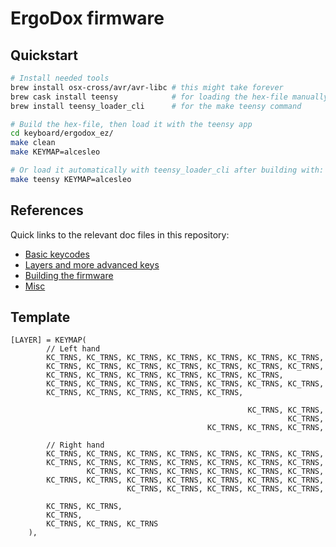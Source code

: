 # ErgoDox firmware

## Quickstart

```bash
# Install needed tools
brew install osx-cross/avr/avr-libc # this might take forever
brew cask install teensy            # for loading the hex-file manually
brew install teensy_loader_cli      # for the make teensy command

# Build the hex-file, then load it with the teensy app
cd keyboard/ergodox_ez/
make clean
make KEYMAP=alcesleo

# Or load it automatically with teensy_loader_cli after building with:
make teensy KEYMAP=alcesleo
```

## References

Quick links to the relevant doc files in this repository:

- [Basic keycodes](tmk_core/doc/keycode.txt)
- [Layers and more advanced keys](tmk_core/doc/keymap.md)
- [Building the firmware](tmk_core/doc/build.md)
- [Misc](QMK_README.md)

## Template

```
[LAYER] = KEYMAP(
        // Left hand
        KC_TRNS, KC_TRNS, KC_TRNS, KC_TRNS, KC_TRNS, KC_TRNS, KC_TRNS,
        KC_TRNS, KC_TRNS, KC_TRNS, KC_TRNS, KC_TRNS, KC_TRNS, KC_TRNS,
        KC_TRNS, KC_TRNS, KC_TRNS, KC_TRNS, KC_TRNS, KC_TRNS,
        KC_TRNS, KC_TRNS, KC_TRNS, KC_TRNS, KC_TRNS, KC_TRNS, KC_TRNS,
        KC_TRNS, KC_TRNS, KC_TRNS, KC_TRNS, KC_TRNS,

                                                     KC_TRNS, KC_TRNS,
                                                              KC_TRNS,
                                            KC_TRNS, KC_TRNS, KC_TRNS,

        // Right hand
        KC_TRNS, KC_TRNS, KC_TRNS, KC_TRNS, KC_TRNS, KC_TRNS, KC_TRNS,
        KC_TRNS, KC_TRNS, KC_TRNS, KC_TRNS, KC_TRNS, KC_TRNS, KC_TRNS,
                 KC_TRNS, KC_TRNS, KC_TRNS, KC_TRNS, KC_TRNS, KC_TRNS,
        KC_TRNS, KC_TRNS, KC_TRNS, KC_TRNS, KC_TRNS, KC_TRNS, KC_TRNS,
                          KC_TRNS, KC_TRNS, KC_TRNS, KC_TRNS, KC_TRNS,

        KC_TRNS, KC_TRNS,
        KC_TRNS,
        KC_TRNS, KC_TRNS, KC_TRNS
    ),
```

